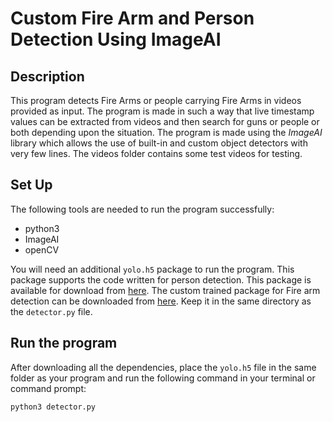 # Custom Fire Arm and Person Detection Using ImageAI

## Description
This program detects Fire Arms or people carrying Fire Arms in videos provided as input. The program is made in such a way that live timestamp values can be extracted from videos and then search for guns or people or both depending upon the situation. The program is made using the _ImageAI_ library which allows the use of built-in and custom object detectors with very few lines. The videos folder contains some test videos for testing.

## Set Up
The following tools are needed to run the program successfully:

- python3
- ImageAI
- openCV


You will need an additional `yolo.h5` package to run the program. This package supports the code written for person detection. This package is available for download from [here](https://github.com/OlafenwaMoses/ImageAI/releases/download/1.0/yolo.h5). The custom trained package for Fire arm detection can be downloaded from [here](). Keep it in the same directory as the `detector.py` file.

## Run the program

After downloading all the dependencies, place the `yolo.h5` file in the same folder as your program and run the following command in your terminal or command prompt:

```bash
python3 detector.py
```